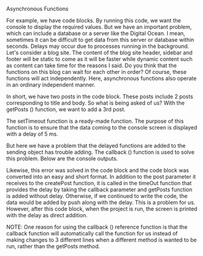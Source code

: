 Asynchronous Functions

For example, we have code blocks. By running this code, we want the console to display the required values.
But we have an important problem, which can include a database or a server like the Digital Ocean. I mean, sometimes it can be difficult to get data from this server or database within seconds.
Delays may occur due to processes running in the background. Let's consider a blog site. The content of the blog site header, sidebar and footer will be static to come as it will be faster while dynamic content such as content can take time for the reasons I said. Do you think that the functions on this blog can wait for each other in order?
Of course, these functions will act independently. Here, asynchronous functions also operate in an ordinary independent manner.


In short, we have two posts in the code block. These posts include 2 posts corresponding to title and body. So what is being asked of us?
With the getPosts () function, we want to add a 3rd post.

The setTimeout function is a ready-made function. The purpose of this function is to ensure that the data coming to the console screen is displayed with a delay of 5 ms.

But here we have a problem that the delayed functions are added to the sending object has trouble adding. The callback () function is used to solve this problem. Below are the console outputs.


Likewise, this error was solved in the code block and the code block was converted into an easy and short format. In addition to the post parameter it receives to the createPost function, it is called in the timeOut function that provides the delay by taking the callback parameter and getPosts function is added without delay. Otherwise, if we continued to write the code, the data would be added by push along with the delay. This is a problem for us. However, after this code block, when the project is run, the screen is printed with the delay as direct addition.


NOTE: One reason for using the callback () reference function is that the callback function will automatically call the function for us instead of making changes to 3 different lines when a different method is wanted to be run, rather than the getPosts method.

